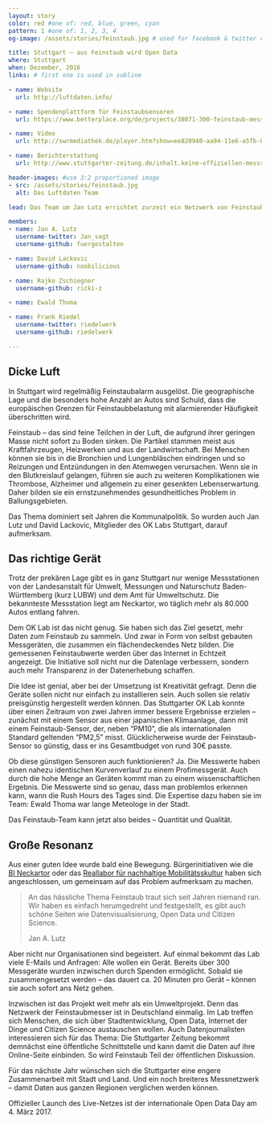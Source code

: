 ```yaml
---
layout: story
color: red #one of: red, blue, green, cyan
pattern: 1 #one of: 1, 2, 3, 4
og-image: /assets/stories/feinstaub.jpg # used for facebook & twitter card

title: Stuttgart – aus Feinstaub wird Open Data
where: Stuttgart
when: Dezember, 2016
links: # first one is used in subline

- name: Website
  url: http://luftdaten.info/

- name: Spendenplattform für Feinstaubsensoren
  url: https://www.betterplace.org/de/projects/38071-300-feinstaub-messgerate

- name: Video
  url: http://swrmediathek.de/player.htm?show=ee820940-aa94-11e6-a5fb-005056a10824

- name: Berichterstattung
  url: http://www.stuttgarter-zeitung.de/inhalt.keine-offiziellen-messstationen-in-stuttgart-nord-feinstaub-messen-selbst-gemacht.html

header-images: #use 3:2 proportioned image
- src: /assets/stories/feinstaub.jpg
  alt: Das Luftdaten Team

lead: Das Team um Jan Lutz errichtet zurzeit ein Netzwerk von Feinstaub-Sensoren in Stuttgart. Das soll die Datenlage verbessern und somit die Diskussion über das Umwelt- und Gesundheitsproblem besser informieren.

members:
- name: Jan A. Lutz
  username-twitter: Jan_sagt
  username-github: fuergestalten

- name: David Lackovic
  username-github: noobilicious

- name: Rajko Zschiegner
  username-github: ricki-z

- name: Ewald Thoma

- name: Frank Riedel
  username-twitter: riedelwerk
  username-github: riedelwerk

---
```


## Dicke Luft

In Stuttgart wird regelmäßig Feinstaubalarm ausgelöst. Die geographische Lage und die besonders hohe Anzahl an Autos sind Schuld, dass die europäischen Grenzen für Feinstaubbelastung mit alarmierender Häufigkeit überschritten wird.

Feinstaub – das sind feine Teilchen in der Luft, die aufgrund ihrer geringen Masse nicht sofort zu Boden sinken. Die Partikel stammen meist aus Kraftfahrzeugen, Heizwerken und aus der Landwirtschaft. Bei Menschen können sie bis in die Bronchien und Lungenbläschen eindringen und so Reizungen und Entzündungen in den Atemwegen verursachen. Wenn sie in den Blutkreislauf gelangen, führen sie auch zu weiteren Komplikationen wie Thrombose, Alzheimer und allgemein zu einer gesenkten Lebenserwartung. Daher bilden sie ein ernstzunehmendes gesundheitliches Problem in Ballungsgebieten.

Das Thema dominiert seit Jahren die Kommunalpolitik. So wurden auch Jan Lutz und David Lackovic, Mitglieder des OK Labs Stuttgart, darauf aufmerksam.

## Das richtige Gerät

Trotz der prekären Lage gibt es in ganz Stuttgart nur wenige Messstationen von der Landesanstalt für Umwelt, Messungen und Naturschutz Baden-Württemberg (kurz LUBW) und dem Amt für Umweltschutz. Die bekannteste Messstation liegt am Neckartor, wo täglich mehr als 80.000 Autos entlang fahren.

Dem OK Lab ist das nicht genug. Sie haben sich das Ziel gesetzt, mehr Daten zum Feinstaub zu sammeln. Und zwar in Form von selbst gebauten Messgeräten, die zusammen ein flächendeckendes Netz bilden. Die gemessenen Feinstaubwerte werden über das Internet in Echtzeit angezeigt. Die Initiative soll nicht nur die Datenlage verbessern, sondern auch mehr Transparenz in der Datenerhebung schaffen.

<!-- <img style="float: right;" src="/assets/stories/basteln.jpg" width="40%" alt="das gemeinsame Basteln"> -->

Die Idee ist genial, aber bei der Umsetzung ist Kreativität gefragt. Denn die Geräte sollen nicht nur einfach zu installieren sein. Auch sollen sie relativ preisgünstig hergestellt werden können. Das Stuttgarter OK Lab konnte über einen Zeitraum von zwei Jahren immer bessere Ergebnisse erzielen – zunächst mit einem Sensor aus einer japanischen Klimaanlage, dann mit einem Feinstaub-Sensor, der, neben “PM10”, die als internationalen Standard geltenden “PM2,5” misst. Glücklicherweise wurde der Feinstaub-Sensor so günstig, dass er ins Gesamtbudget von rund 30€ passte.

Ob diese günstigen Sensoren auch funktionieren? Ja. Die Messwerte haben einen nahezu identischen Kurvenverlauf zu einem Profimessgerät. Auch durch die hohe Menge an Geräten kommt man zu einem wissenschaftlichen Ergebnis. Die Messwerte sind so genau, dass man problemlos erkennen kann, wann die Rush Hours des Tages sind. Die Expertise dazu haben sie im Team: Ewald Thoma war lange Meteologe in der Stadt.

Das Feinstaub-Team kann jetzt also beides – Quantität und Qualität.

## Große Resonanz

Aus einer guten Idee wurde bald eine Bewegung. Bürgerinitiativen wie die [BI Neckartor]( https://bineckartor.wordpress.com/) oder das [Reallabor für nachhaltige Mobilitätsskultur](http://www.uni-stuttgart.de/reallabor-nachhaltige-mobilitaetskultur) haben sich angeschlossen, um gemeinsam auf das Problem aufmerksam zu machen.

<blockquote>
<p>An das hässliche Thema Feinstaub traut sich seit Jahren niemand ran. Wir haben es einfach herumgedreht und festgestellt, es gibt auch schöne Seiten wie Datenvisualisierung, Open Data und Citizen Science.</p>
<footer>Jan A. Lutz</footer>
</blockquote>

Aber nicht nur Organisationen sind begeistert. Auf einmal bekommt das Lab viele E-Mails und Anfragen: Alle wollen ein Gerät. Bereits über 300 Messgeräte wurden inzwischen durch Spenden ermöglicht. Sobald sie zusammengesetzt werden – das dauert ca. 20 Minuten pro Gerät – können sie auch sofort ans Netz gehen.

Inzwischen ist das Projekt weit mehr als ein Umweltprojekt. Denn das Netzwerk der Feinstaubmesser ist in Deutschland einmalig. Im Lab treffen sich Menschen, die sich über Stadtentwicklung, Open Data, Internet der Dinge und Citizen Science austauschen wollen. Auch Datenjournalisten interessieren sich für das Thema: Die Stuttgarter Zeitung bekommt demnächst eine öffentliche Schnittstelle und kann damit die Daten auf ihre Online-Seite einbinden. So wird Feinstaub Teil der öffentlichen Diskussion.

Für das nächste Jahr wünschen sich die Stuttgarter eine engere Zusammenarbeit mit Stadt und Land. Und ein noch breiteres Messnetzwerk – damit Daten aus ganzen Regionen verglichen werden können.

Offizieller Launch des Live-Netzes ist der internationale Open Data Day am 4. März 2017.
